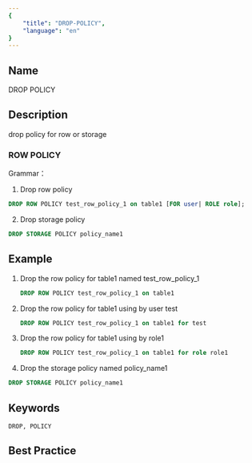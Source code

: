 ```yaml
---
{
    "title": "DROP-POLICY",
    "language": "en"
}
---
```


## Name

DROP POLICY

## Description

drop policy for row or storage

### ROW POLICY

Grammar：

1. Drop row policy
```sql
DROP ROW POLICY test_row_policy_1 on table1 [FOR user| ROLE role];
```

2. Drop storage policy
```sql
DROP STORAGE POLICY policy_name1
```

## Example

1. Drop the row policy for table1 named test_row_policy_1

   ```sql
   DROP ROW POLICY test_row_policy_1 on table1
   ```

2. Drop the row policy for table1 using by user test

   ```sql
   DROP ROW POLICY test_row_policy_1 on table1 for test
   ```
   
3. Drop the row policy for table1 using by role1

   ```sql
   DROP ROW POLICY test_row_policy_1 on table1 for role role1
   ```

4. Drop the storage policy named policy_name1
```sql
DROP STORAGE POLICY policy_name1
```

## Keywords

    DROP, POLICY

## Best Practice

